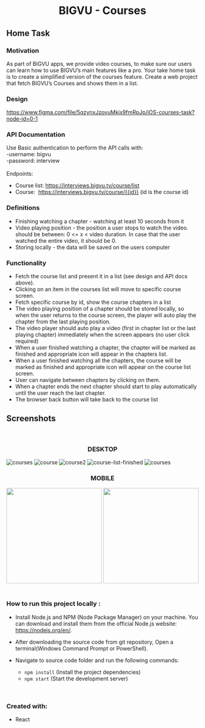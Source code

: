 <h1 align="center" style="border-bottom: none">BIGVU - Courses</h1>

## Home Task
### Motivation
As part of BIGVU apps, we provide video courses, to make sure our users can learn how to use
BIGVU’s main features like a pro.
Your take home task is to create a simplified version of the courses feature.
Create a web project that fetch BIGVU’s Courses and shows them in a list.
### Design
https://www.figma.com/file/5qzynxJzovuMkjx9fmRpJp/iOS-courses-task?node-id=0-1
### API Documentation
Use Basic authentication to perform the API calls with:    
-username: bigvu  
-password: interview<br/><br/>
Endpoints:
* Course list: https://interviews.bigvu.tv/course/list
* Course:  https://interviews.bigvu.tv/course/{{id}} (id is the course id)
### Definitions
- Finishing watching a chapter - watching at least 10 seconds from it
- Video playing position - the position a user stops to watch the video. should be between:
0 &lt;= x &lt; video duration. In case that the user watched the entire video, it should be 0.
- Storing locally - the data will be saved on the users computer
### Functionality
- Fetch the course list and present it in a list (see design and API docs above).
- Clicking on an item in the courses list will move to specific course screen.
- Fetch specific course by id, show the course chapters in a list
- The video playing position of a chapter should be stored locally, so when the user returns
to the course screen, the player will auto play the chapter from the last playing position.
- The video player should auto play a video (first in chapter list or the last playing chapter)
immediately when the screen appears (no user click required)
- When a user finished watching a chapter, the chapter will be marked as finished and
appropriate icon will appear in the chapters list.
- When a user finished watching all the chapters, the course will be marked as finished and
appropriate icon will appear on the course list screen.
- User can navigate between chapters by clicking on them.
- When a chapter ends the next chapter should start to play automatically until the user
reach the last chapter.
- The browser back button will take back to the course list  

## Screenshots

</br>
<h3 align="center" style="border-bottom: none">DESKTOP</h1>

![courses](https://user-images.githubusercontent.com/58606266/230789391-df82c90a-37d8-4b2d-abc2-8afeda6d3dc3.PNG)
![course](https://user-images.githubusercontent.com/58606266/230788094-42c40edf-e79f-45fc-adc9-e907b1802fec.PNG)
![course2](https://user-images.githubusercontent.com/58606266/230789314-7f8f55a2-09f6-490e-a3af-d2c5861e5c41.PNG)
![course-list-finished](https://user-images.githubusercontent.com/58606266/230789491-a9d9a430-ca79-4621-8db1-eaa6e44f221f.PNG)
![courses](https://user-images.githubusercontent.com/58606266/230789103-0a5bfb4a-6f65-47bb-8e47-0817610069cb.PNG)

<h3 align="center" style="border-bottom: none">MOBILE</h1>
<div align="center">
  <img src="https://user-images.githubusercontent.com/58606266/230788124-9ee93ae6-db9e-4583-a89f-091af3160974.PNG" width="250">
  <img src="https://user-images.githubusercontent.com/58606266/230788125-cea3651c-3e5e-4e79-ad3b-d6975f5377e6.PNG" width="250">
</div>



<br/>

### How to run this project locally :
- Install Node.js and NPM (Node Package Manager) on your machine. You can download and install them from the official Node.js website: https://nodejs.org/en/.
-  After downloading the source code from git repository, Open a terminal(Windows Command Prompt or PowerShell).
-  Navigate to source code folder and run the following commands:

    - `npm install` (Install the project dependencies)
    - `npm start`   (Start the development server)


<br/>

### Created with:
* React

